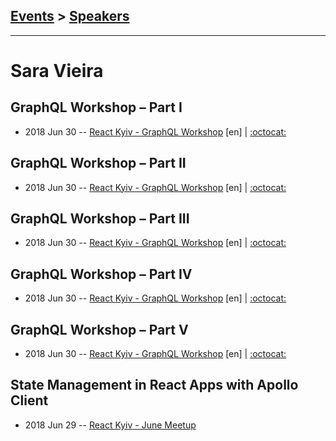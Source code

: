 ## [Events](../README.md) > [Speakers](../speakers.md)
---

# Sara Vieira

## GraphQL Workshop – Part I
- 2018 Jun 30 -- [React Kyiv - GraphQL Workshop](https://youtu.be/Ql_iiJH0whM) [en]  | [:octocat:](https://github.com/SaraVieira/graphql-workshop) 
## GraphQL Workshop – Part II
- 2018 Jun 30 -- [React Kyiv - GraphQL Workshop](https://youtu.be/2DT6esPbO_U) [en]  | [:octocat:](https://github.com/SaraVieira/graphql-workshop) 
## GraphQL Workshop – Part III
- 2018 Jun 30 -- [React Kyiv - GraphQL Workshop](https://youtu.be/yO-mqTln-co) [en]  | [:octocat:](https://github.com/SaraVieira/graphql-workshop) 
## GraphQL Workshop – Part IV
- 2018 Jun 30 -- [React Kyiv - GraphQL Workshop](https://youtu.be/fIfRfbjiBUI) [en]  | [:octocat:](https://github.com/SaraVieira/graphql-workshop) 
## GraphQL Workshop – Part V
- 2018 Jun 30 -- [React Kyiv - GraphQL Workshop](https://youtu.be/9bz2xKqDkek) [en]  | [:octocat:](https://github.com/SaraVieira/graphql-workshop) 
## State Management in React Apps with Apollo Client
- 2018 Jun 29 -- [React Kyiv - June Meetup](https://youtu.be/7u-6RR_YfdE)    
